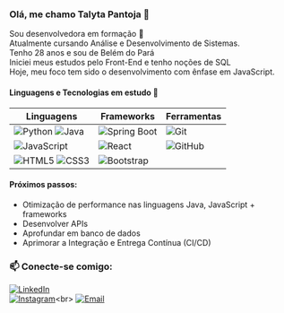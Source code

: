 ### Olá, me chamo Talyta Pantoja 👋

Sou desenvolvedora em formação 🌱<br>
Atualmente cursando Análise e Desenvolvimento de Sistemas.  
Tenho 28 anos e sou de Belém do Pará<br>
Iniciei meus estudos pelo Front-End e tenho noções de SQL<br>
Hoje, meu foco tem sido o desenvolvimento com ênfase em JavaScript.

#### Linguagens e Tecnologias em estudo 🚀

| Linguagens | Frameworks | Ferramentas |
|------------|--------------------------|-------------|
| ![Python](https://img.shields.io/badge/Python-3776AB?logo=python&logoColor=white) ![Java](https://img.shields.io/badge/Java-ED8B00?logo=openjdk&logoColor=white)  | ![Spring Boot](https://img.shields.io/badge/Spring_Boot-6DB33F?logo=springboot&logoColor=white) | ![Git](https://img.shields.io/badge/Git-F05032?logo=git&logoColor=white) |  |
| ![JavaScript](https://img.shields.io/badge/JavaScript-F7DF1E?logo=javascript&logoColor=black) | ![React](https://img.shields.io/badge/React-61DAFB?logo=react&logoColor=black) | ![GitHub](https://img.shields.io/badge/GitHub-181717?logo=github&logoColor=white) |  |
| ![HTML5](https://img.shields.io/badge/HTML5-E34F26?logo=html5&logoColor=white) ![CSS3](https://img.shields.io/badge/CSS3-1572B6?logo=css3&logoColor=white) | ![Bootstrap](https://img.shields.io/badge/Bootstrap-7952B3?logo=bootstrap&logoColor=white) |

#### Próximos passos: 
- Otimização de performance nas linguagens Java, JavaScript + frameworks
- Desenvolver APIs
- Aprofundar em banco de dados
- Aprimorar a Integração e Entrega Contínua (CI/CD)

### 📫 **Conecte-se comigo**:
[![LinkedIn](https://img.shields.io/badge/LinkedIn-Talyta_Fonseca-0077B5?logo=linkedin)](https://www.linkedin.com/in/talyta-fonseca-25b5b7119/)<br>
[![Instagram](https://img.shields.io/badge/Instagram-@talytadaniella_-E4405F?logo=instagram)](https://www.instagram.com/talytadaniella_)<br>
[![Email](https://img.shields.io/badge/Email-talytadaniella16@gmail.com-D14836?logo=gmail)](mailto:talytadaniella16@gmail.com)


